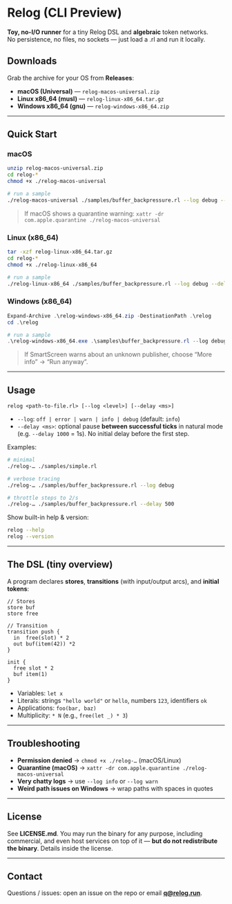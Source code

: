 # Relog (CLI Preview)

 **Toy, no-I/O runner** for a tiny Relog DSL and **algebraic** token networks.  
No persistence, no files, no sockets — just load a .rl and run it locally.

## Downloads

Grab the archive for your OS from **Releases**:

* **macOS (Universal)** — `relog-macos-universal.zip`
* **Linux x86\_64 (musl)** — `relog-linux-x86_64.tar.gz`
* **Windows x86\_64 (gnu)** — `relog-windows-x86_64.zip`

---

## Quick Start

### macOS

```bash
unzip relog-macos-universal.zip
cd relog-*
chmod +x ./relog-macos-universal

# run a sample
./relog-macos-universal ./samples/buffer_backpressure.rl --log debug --delay 500
```

> If macOS shows a quarantine warning:
> `xattr -dr com.apple.quarantine ./relog-macos-universal`

### Linux (x86\_64)

```bash
tar -xzf relog-linux-x86_64.tar.gz
cd relog-*
chmod +x ./relog-linux-x86_64

# run a sample
./relog-linux-x86_64 ./samples/buffer_backpressure.rl --log debug --delay 500
```

### Windows (x86\_64)

```powershell
Expand-Archive .\relog-windows-x86_64.zip -DestinationPath .\relog
cd .\relog

# run a sample
.\relog-windows-x86_64.exe .\samples\buffer_backpressure.rl --log debug --delay 500
```

> If SmartScreen warns about an unknown publisher, choose “More info” → “Run anyway”.

---

## Usage

```
relog <path-to-file.rl> [--log <level>] [--delay <ms>]
```

* `--log`: `off | error | warn | info | debug` (default: `info`)
* `--delay <ms>`: optional pause **between successful ticks** in natural mode (e.g. `--delay 1000` = 1s).
  No initial delay before the first step.

Examples:

```bash
# minimal
./relog-… ./samples/simple.rl

# verbose tracing
./relog-… ./samples/buffer_backpressure.rl --log debug

# throttle steps to 2/s
./relog-… ./samples/buffer_backpressure.rl --delay 500
```

Show built-in help & version:

```bash
relog --help
relog --version
```

---

## The DSL (tiny overview)

A program declares **stores**, **transitions** (with input/output arcs), and **initial tokens**:

```relog
// Stores
store buf
store free

// Transition
transition push {
  in  free(slot) * 2        
  out buf(item(42)) *2     
}

init {
  free slot * 2              
  buf item(1)              
}
```

* Variables: `let x`
* Literals: strings `"hello world"` or `hello`, numbers `123`, identifiers `ok`
* Applications: `foo(bar, baz)`
* Multiplicity: `* N` (e.g., `free(let _) * 3`)

---

## Troubleshooting

* **Permission denied** → `chmod +x ./relog-…` (macOS/Linux)
* **Quarantine (macOS)** → `xattr -dr com.apple.quarantine ./relog-macos-universal`
* **Very chatty logs** → use `--log info` or `--log warn`
* **Weird path issues on Windows** → wrap paths with spaces in quotes

---

## License

See **LICENSE.md**.
You may run the binary for any purpose, including commercial, and even host services on top of it — **but do not redistribute the binary**. Details inside the license.

---

## Contact

Questions / issues: open an issue on the repo or email **[q@relog.run](mailto:q@relog.run)**.

